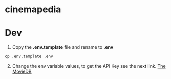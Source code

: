 # cinemapedia

# Dev
1. Copy the __.env.template__ file and rename to __.env__
```
cp .env.template .env
```

2. Change the env variable values, to get the API Key see the next link. [The MovieDB](https://www.themoviedb.org/settings/api)
